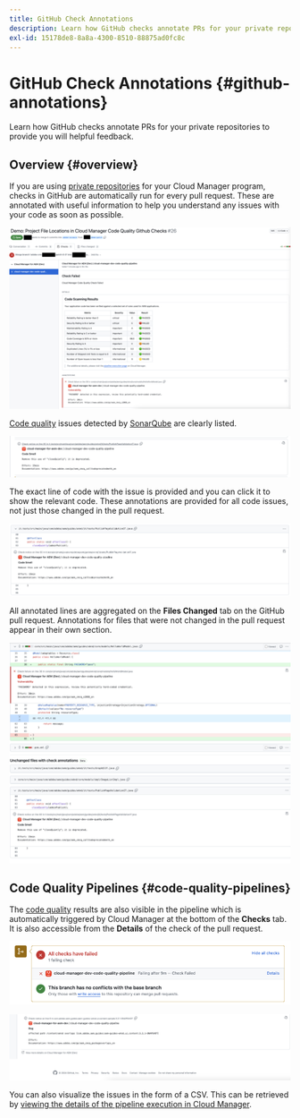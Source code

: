 ```yaml
---
title: GitHub Check Annotations
description: Learn how GitHub checks annotate PRs for your private repositories to provide you will helpful feedback.
exl-id: 15178de8-8a8a-4300-8510-88875ad0fc8c
---
```


# GitHub Check Annotations {#github-annotations}

Learn how GitHub checks annotate PRs for your private repositories to provide you will helpful feedback.

## Overview {#overview}

If you are using [private repositories](private-repositories.md) for your Cloud Manager program, checks in GitHub are automatically run for every pull request. These are annotated with useful information to help you understand any issues with your code as soon as possible.

![Example of GitHub check annotations](assets/github-check-annotations.png)

[Code quality](/help/using/code-quality-testing.md) issues detected by [SonarQube](/help/using/custom-code-quality-rules.md) are clearly listed. 

![Example of code issue annotation](assets/github-check-annotations-example.png)

The exact line of code with the issue is provided and you can click it to show the relevant code. These annotations are provided for all code issues, not just those changed in the pull request.

![Example of code issue annotation](assets/github-check-annotations-example-code.png)

All annotated lines are aggregated on the **Files Changed** tab on the GitHub pull request. Annotations for files that were not changed in the pull request appear in their own section.

![Example of annotations on files changed tab](assets/github-check-annotations-files-changed.png)

## Code Quality Pipelines {#code-quality-pipelines}

The [code quality](/help/using/code-quality-testing.md) results are also visible in the pipeline which is automatically triggered by Cloud Manager at the bottom of the **Checks** tab. It is also accessible from the **Details** of the check of the pull request.

![Example of annotations](assets/github-check-annotations-code-quality.png)

![Example of annotations](assets/github-check-annotations-code-quality-2.png)

You can also visualize the issues in the form of a CSV. This can be retrieved by [viewing the details of the pipeline execution in Cloud Manager](/help/using/managing-pipelines.md).
